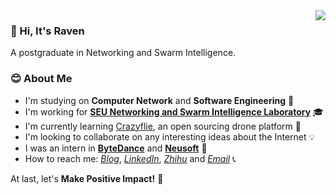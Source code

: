 
<a href="#">
  <img align="right" src="https://github-readme-stats-git-master.dreace.vercel.app/api?icon_color=586069&hide_border=true&title_color=a0a9af&username=RavenLite&show_icons=true">
</a>

### 👋 Hi, It's Raven 
A postgraduate in Networking and Swarm Intelligence.

### 😊 About Me
- I'm studying on **Computer Network** and **Software Engineering** 🔭
- I'm working for **[SEU Networking and Swarm Intelligence Laboratory](https://github.com/SEU-NetSI)** 🎓
- I'm currently learning [Crazyflie](https://www.bitcraze.io/), an open sourcing drone platform 🚁
- I'm looking to collaborate on any interesting ideas about the Internet 💡
- I was an intern in **[ByteDance](https://www.bytedance.com/en/)** and **[Neusoft](https://www.neusoft.com/)** 💎
- How to reach me: *[Blog](https://ravenxu.top/)*, *[LinkedIn](https://www.linkedin.com/in/ravenxu/)*, *[Zhihu](https://www.zhihu.com/people/ravenxu98)* and *[Email](mailto:xrwgood@qq.com)* 📞

At last, let's **Make Positive Impact!** 💪
